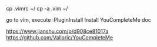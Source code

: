 cp .vimrc ~/
cp -a .vim ~/

go to vim, execute :PluginInstall
Install YouCompleteMe doc

https://www.jianshu.com/p/d908ce81017a
https://github.com/Valloric/YouCompleteMe

